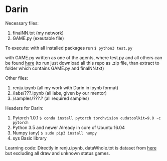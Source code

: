 # Darin

Necessary files:

1. finalNN.txt (my network)
2. GAME.py (exeutable file)

To execute: with all installed packages run 
`$ python3 test.py`

with GAME.py written as one of the agents, where test.py and all others can be found [here](https://github.com/dasimagin/renju) (to run just download all this repo as .zip file, than extract to folder which contains GAME.py and finalNN.txt)


Other files:

1. renju.ipynb (all my work with Darin in ipynb format)
2. /labs/???.ipynb (all labs, given by our mentor)
3. /samples/???.? (all required samples)

Headers for Darin:
1. Pytorch 1.0.1 
`$ conda install pytorch torchvision cudatoolkit=9.0 -c pytorch`
2. Python 3.5 and newer
Already in core of Ubuntu 16.04
3. Numpy (any)
`$ sudo pip3 install numpy`
4. sys
Basic library

Learning code:
Directly in renju.ipynb, dataWhole.txt is dataset from [here](https://github.com/dasimagin/renju/blob/master/data/train-1.tar.xz)
but excluding all draw and unknown status games.
